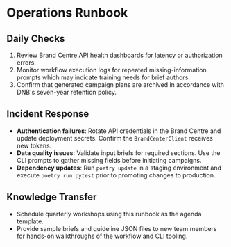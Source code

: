 # Operations Runbook

## Daily Checks

1. Review Brand Centre API health dashboards for latency or authorization errors.
2. Monitor workflow execution logs for repeated missing-information prompts which
   may indicate training needs for brief authors.
3. Confirm that generated campaign plans are archived in accordance with DNB's
   seven-year retention policy.

## Incident Response

- **Authentication failures**: Rotate API credentials in the Brand Centre and
  update deployment secrets. Confirm the `BrandCenterClient` receives new tokens.
- **Data quality issues**: Validate input briefs for required sections. Use the
  CLI prompts to gather missing fields before initiating campaigns.
- **Dependency updates**: Run `poetry update` in a staging environment and
  execute `poetry run pytest` prior to promoting changes to production.

## Knowledge Transfer

- Schedule quarterly workshops using this runbook as the agenda template.
- Provide sample briefs and guideline JSON files to new team members for
  hands-on walkthroughs of the workflow and CLI tooling.
